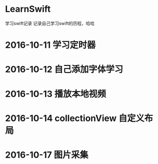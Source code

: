 # LearnSwift
学习swift记录
记录自己学习swift的历程，哈哈

# 2016-10-11 学习定时器
# 2016-10-12 自己添加字体学习
# 2016-10-13 播放本地视频
# 2016-10-14 collectionView 自定义布局
# 2016-10-17 图片采集
